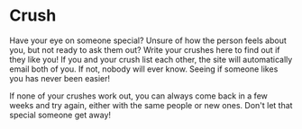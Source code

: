 Crush
=====
Have your eye on someone special? Unsure of how the person feels about you, but not ready to ask them out? Write your crushes here to find out if they like you! If you and your crush list each other, the site will automatically email both of you. If not, nobody will ever know. Seeing if someone likes you has never been easier!

If none of your crushes work out, you can always come back in a few weeks and try again, either with the same people or new ones. Don't let that special someone get away! 
